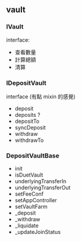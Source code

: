 ## vault 
### IVault
interface:
- 查看數量
- 計算總額
- 清算

### IDepositVault
interface (有點 mixin 的感覺)
- deposit
- deposits ?
- depositTo
- syncDeposit
- withdraw
- withdrawTo


### DepositVaultBase
- init
- isDuetVault
- underlyingTransferIn
- underlyingTransferOut
- setFeeConf
- setAppController
- setVaultFarm
- _deposit
- _withdraw
- _liquidate
- _updateJoinStatus